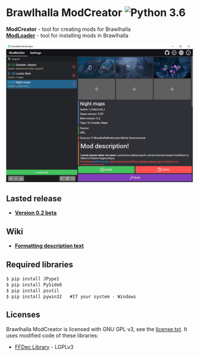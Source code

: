 # Brawlhalla ModCreator ![Python 3.6](https://img.shields.io/badge/python-3.8-blue.svg)

**ModCreator** - tool for creating mods for Brawlhalla  
**[ModLoader](https://github.com/Farbigoz/BhModloadeer)** - tool for installing mods in Brawlhalla

![window](https://github.com/Farbigoz/BhModCreator/blob/main/wiki/readme/window.png)

## Lasted release
* **[Version 0.2 beta](https://github.com/Farbigoz/BhModCreator/releases/tag/0.2version)**

## Wiki
* **[Formatting description text](https://github.com/Farbigoz/BhModCreator/wiki/Text-formatting)**

## Required libraries
    $ pip install JPype1
    $ pip install PySide6
    $ pip install psutil
    $ pip install pywin32   #If your system - Windows

## Licenses

Brawlhalla ModCreator is licensed with GNU GPL v3, see the [license.txt](license.txt).
It uses modified code of these libraries:

* [FFDec Library](https://github.com/jindrapetrik/jpexs-decompiler) - LGPLv3